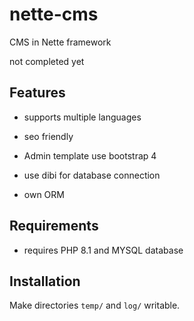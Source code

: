 # nette-cms
CMS in Nette framework

not completed yet

Features
---------

- supports multiple languages

- seo friendly

- Admin template use bootstrap 4

- use dibi for database connection

- own ORM


Requirements
------------

- requires PHP 8.1 and MYSQL database


Installation
------------

Make directories `temp/` and `log/` writable.
